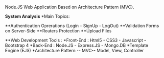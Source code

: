 Node.JS Web Application Based on Architecture Pattern (MVC).

**System Analysis**
*Main Topics:

**Authentication Oprerations (Login - SignUp - LogOut)
**Validation Forms on Server-Side
**Routers Protection
**Upload Files

  
**Web Development Tools : 
  *Front-End : Html5 - CSS3 - Javascript - Bootstrap 4
  *Back-End : Node.JS - Express.JS - Mongo.DB
  *Template Engine (EJS)
  *Architecture Pattern -- MVC-- Model, View, Controller

